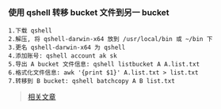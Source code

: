 <!--
abbrlink: pm57mnq3
-->

### 使用 qshell 转移 bucket 文件到另一 bucket

```
1.下载 qshell
2.解压, 将 qshell-darwin-x64 放到 /usr/local/bin 或 ~/bin 下
3.更名 qshell-darwin-x64 为 qshell
4.添加账号: qshell account ak sk
5.导出 A bucket 文件信息: qshell listbucket A A.list.txt
6.格式化文件信息: awk '{print $1}' A.list.txt > list.txt
7.转移到 B bucket: qshell batchcopy A B list.txt
```

> [相关文章](https://github.com/FaiChou/faichou.github.io/blob/master/_posts/2018-10-09-%E4%B8%83%E7%89%9B%E5%85%8D%E8%B4%B9%E4%B9%8B%E5%9D%91.md)
